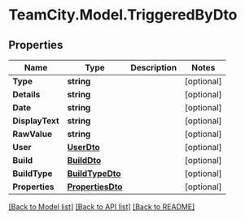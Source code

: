 # TeamCity.Model.TriggeredByDto
## Properties

Name | Type | Description | Notes
------------ | ------------- | ------------- | -------------
**Type** | **string** |  | [optional] 
**Details** | **string** |  | [optional] 
**Date** | **string** |  | [optional] 
**DisplayText** | **string** |  | [optional] 
**RawValue** | **string** |  | [optional] 
**User** | [**UserDto**](UserDto.md) |  | [optional] 
**Build** | [**BuildDto**](BuildDto.md) |  | [optional] 
**BuildType** | [**BuildTypeDto**](BuildTypeDto.md) |  | [optional] 
**Properties** | [**PropertiesDto**](PropertiesDto.md) |  | [optional] 

[[Back to Model list]](../README.md#documentation-for-models) [[Back to API list]](../README.md#documentation-for-api-endpoints) [[Back to README]](../README.md)

